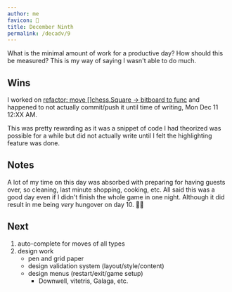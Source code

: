 ```yaml
---
author: me
favicon: 🍻
title: December Ninth
permalink: /decadv/9
---
```


What is the minimal amount of work for a productive day? How should this be measured? This is my way of saying I wasn't able to do much.

## Wins

I worked on [refactor: move []chess.Square -> bitboard to func](https://github.com/coffee-dan/bubble-chess/commit/a273b127f58f609e97781bcc0656fee6d9672fc9) and happened to not actually commit/push it until time of writing, Mon Dec 11 12:XX AM.

This was pretty rewarding as it was a snippet of code I had theorized was possible for a while but did not actually write until I felt the highlighting feature was done.

## Notes

A lot of my time on this day was absorbed with preparing for having guests over, so cleaning, last minute shopping, cooking, etc. All said this was a good day even if I didn't finish the whole game in one night. Although it did result in me being _very_ hungover on day 10. 😵‍💫

## Next

1. auto-complete for moves of all types
2. design work
    * pen and grid paper
    * design validation system (layout/style/content)
    * design menus (restart/exit/game setup)
        * Downwell, vitetris, Galaga, etc.
